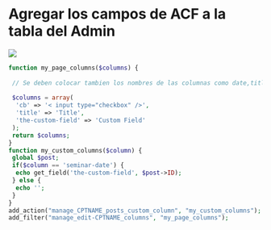 # Agregar los campos de ACF a la tabla del Admin

<img src="https://raw.githack.com/ecr007/Agregar-los-campos-de-ACF-a-la-tabla-del-Admin/master/2016-01-05_1516.png" />

```php
function my_page_columns($columns) {
 
 // Se deben colocar tambien los nombres de las columnas como date,title,author, etc etc
 
 $columns = array(
  'cb' => '< input type="checkbox" />',
  'title' => 'Title',
  'the-custom-field' => 'Custom Field'
 );
 return $columns;
}
function my_custom_columns($column) {
 global $post;
 if($column == 'seminar-date') {
  echo get_field('the-custom-field', $post->ID);
 } else {
  echo '';
 }
}
add_action("manage_CPTNAME_posts_custom_column", "my_custom_columns");
add_filter("manage_edit-CPTNAME_columns", "my_page_columns");
 ```
